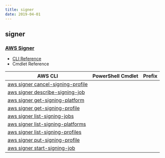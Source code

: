 ```yaml
---
title: signer
date: 2019-04-01
---
```


## signer

### [AWS Signer](https://aws.amazon.com/certificate-manager/)

* [CLI Reference](https://docs.aws.amazon.com/cli/latest/reference/signer/index.html)
* Cmdlet Reference

|AWS CLI|PowerShell Cmdlet|Prefix|
|----|----|:--:|
|[aws signer cancel-signing-profile](https://docs.aws.amazon.com/cli/latest/reference/signer/cancel-signing-profile.html)|||
|[aws signer describe-signing-job](https://docs.aws.amazon.com/cli/latest/reference/signer/describe-signing-job.html)|||
|[aws signer get-signing-platform](https://docs.aws.amazon.com/cli/latest/reference/signer/get-signing-platform.html)|||
|[aws signer get-signing-profile](https://docs.aws.amazon.com/cli/latest/reference/signer/get-signing-profile.html)|||
|[aws signer list-signing-jobs](https://docs.aws.amazon.com/cli/latest/reference/signer/list-signing-jobs.html)|||
|[aws signer list-signing-platforms](https://docs.aws.amazon.com/cli/latest/reference/signer/list-signing-platforms.html)|||
|[aws signer list-signing-profiles](https://docs.aws.amazon.com/cli/latest/reference/signer/list-signing-profiles.html)|||
|[aws signer put-signing-profile](https://docs.aws.amazon.com/cli/latest/reference/signer/put-signing-profile.html)|||
|[aws signer start-signing-job](https://docs.aws.amazon.com/cli/latest/reference/signer/start-signing-job.html)|||

